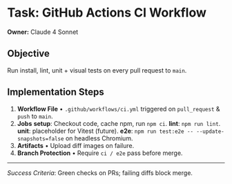 # Task: GitHub Actions CI Workflow

**Owner:** Claude 4 Sonnet

## Objective
Run install, lint, unit + visual tests on every pull request to `main`.

## Implementation Steps
1. **Workflow File**
   • `.github/workflows/ci.yml` triggered on `pull_request` & `push` to `main`.
2. **Jobs**
   **setup**: Checkout code, cache npm, run `npm ci`.
   **lint**: `npm run lint`.
   **unit**: placeholder for Vitest (future).
   **e2e**: `npm run test:e2e -- --update-snapshots=false` on headless Chromium.
3. **Artifacts**
   • Upload diff images on failure.
4. **Branch Protection**
   • Require `ci / e2e` pass before merge.

---
*Success Criteria*: Green checks on PRs; failing diffs block merge.